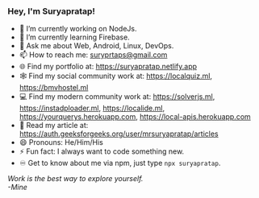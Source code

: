 ### Hey, I'm Suryapratap!


- 🔭 I’m currently working on NodeJs.
- 🌱 I’m currently learning Firebase.
- 💬 Ask me about Web, Android, Linux, DevOps.
- 📫 How to reach me: suryprtaps@gmail.com
- 🌐 Find my portfolio at: https://suryapratap.netlify.app
- 🕸️ Find my social community work at: https://localquiz.ml, https://bmvhostel.ml
- 💻 Find my modern community work at: https://solverjs.ml, https://instadploader.ml, https://localide.ml, https://yourquerys.herokuapp.com, https://local-apis.herokuapp.com
- 📖 Read my article at: https://auth.geeksforgeeks.org/user/mrsuryapratap/articles
- 😄 Pronouns: He/Him/His
- ⚡ Fun fact: I always want to code something new.
- ♾️ Get to know about me via npm, just type `npx suryapratap`.

<em date="19/12/2021">Work is the best way to explore yourself.</br>-Mine</em>
